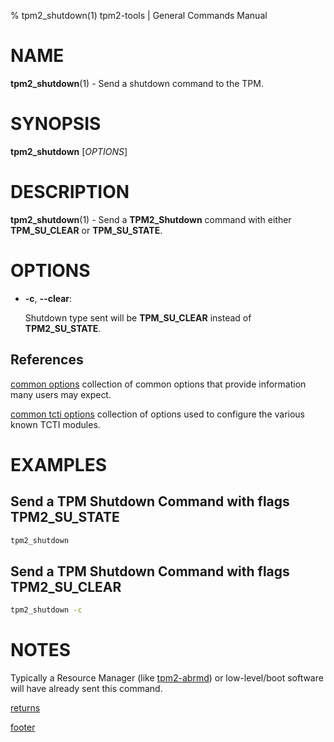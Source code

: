 % tpm2_shutdown(1) tpm2-tools | General Commands Manual

# NAME

**tpm2_shutdown**(1) - Send a shutdown command to the TPM.

# SYNOPSIS

**tpm2_shutdown** [*OPTIONS*]

# DESCRIPTION

**tpm2_shutdown**(1) - Send a **TPM2_Shutdown** command with either
**TPM_SU_CLEAR** or **TPM_SU_STATE**.

# OPTIONS

  * **-c**, **\--clear**:

    Shutdown type sent will be **TPM_SU_CLEAR** instead of **TPM2_SU_STATE**.

## References

[common options](common/options.md) collection of common options that provide
information many users may expect.

[common tcti options](common/tcti.md) collection of options used to configure
the various known TCTI modules.

# EXAMPLES

## Send a TPM Shutdown Command with flags TPM2\_SU\_STATE
```bash
tpm2_shutdown
```

## Send a TPM Shutdown Command with flags TPM2\_SU\_CLEAR
```bash
tpm2_shutdown -c
```

# NOTES

Typically a Resource Manager (like [tpm2-abrmd](https://github.com/tpm2-software/tpm2-abrmd))
or low-level/boot software will have already sent this command.

[returns](common/returns.md)

[footer](common/footer.md)
